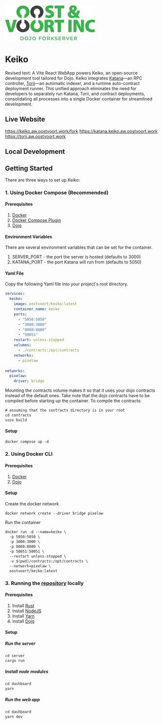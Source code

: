![](https://raw.githubusercontent.com/oostvoort/keiko/main/assets/logo.png)
# Keiko
Revised text:
A Vite React WebApp powers Keiko, an open-source development tool tailored for Dojo. Keiko integrates [Katana](https://book.dojoengine.org/toolchain/katana/overview.html)—an RPC controller, [Torii](https://book.dojoengine.org/toolchain/torii/overview.html)—an automatic indexer, and a runtime auto-contract deployment runner. This unified approach eliminates the need for developers to separately run Katana, Torii, and contract deployments, consolidating all processes into a single Docker container for streamlined development.

## Live Website
https://keiko.aw.oostvoort.work/fork
https://katana.keiko.aw.oostvoort.work
https://torii.aw.oostvoort.work
## Local Development


## Getting Started
There are three ways to set up Keiko:

### 1. Using Docker Compose (Recommended)

#### Prerequisites
1. [Docker](https://docs.docker.com/get-docker/)
2. [Docker Compose Plugin](https://docs.docker.com/compose/install/)
3. [Dojo](https://book.dojoengine.org/getting-started/quick-start.html)

#### Environment Variables
There are several environment variables that can be set for the container.
1. SERVER_PORT - the port the server is hosted (defaults to 3000)
2. KATANA_PORT - the port Katana will run from (defaults to 5050)

#### Yaml File
Copy the following Yaml file into your project's root directory.
````yaml
services:
  keiko:
    image: oostvoort/keiko:latest
    container_name: keiko
    ports:
      - "5050:5050"
      - "3000:3000"
      - "8080:8080"
      - "50051"
    restart: unless-stopped
    volumes:
      - ./contracts:/opt/contracts
    networks:
      - pixelaw

networks:
  pixelaw:
    driver: bridge

````
Mounting the contracts volume makes it so that it uses your dojo contracts instead of the 
default ones. Take note that the dojo contracts have to be compiled before starting up the
container. To compile the contracts:

````shell
# assuming that the contracts directory is in your root
cd contracts
sozo build
````

#### Setup
````shell
docker compose up -d
````

### 2. Using Docker CLI

#### Prerequisites
1. [Docker](https://docs.docker.com/get-docker/)
2. [Dojo](https://book.dojoengine.org/getting-started/quick-start.html)

#### Setup
Create the docker network
````shell
docker network create --driver bridge pixelaw
````

Run the container
````shell
docker run -d --name=keiko \
  -p 5050:5050 \
  -p 3000:3000 \
  -p 8080:8080 \
  -p 50051:50051 \
  --restart unless-stopped \
  -v $(pwd)/contracts:/opt/contracts \
  --network=pixelaw \
  oostvoort/keiko:latest
````

### 3. Running the [repository](https://github.com/oostvoort/keiko) locally

#### Prerequisites
1. Install [Rust](https://www.rust-lang.org/tools/install)
2. Install [NodeJS](https://nodejs.org/en/download)
3. Install [Yarn](https://classic.yarnpkg.com/lang/en/docs/install/)
4. Install [Dojo](https://book.dojoengine.org/getting-started/installation.html)

#### Setup
##### Run the server
````shell
cd server
cargo run
````
##### Install node modules
````shell
cd dashboard
yarn
````
##### Run the web app
````shell
cd dashboard
yarn dev
````